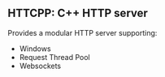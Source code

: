 HTTCPP: C++ HTTP server
-----------------------

Provides a modular HTTP server supporting:

- Windows
- Request Thread Pool
- Websockets